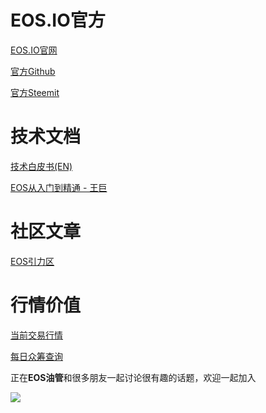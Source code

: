 # EOS.IO官方
[EOS.IO官网][1]

[官方Github][2]

[官方Steemit][3]

# 技术文档
[技术白皮书(EN)][4]

[EOS从入门到精通 - 王巨][5]

# 社区文章
[EOS引力区][6]

# 行情价值
[当前交易行情][7]

[每日众筹查询][8]

正在**EOS油管**和很多朋友一起讨论很有趣的话题，欢迎一起加入

![][image-1]

[1]:	https://eos.io
[2]:	https://github.com/eosio
[3]:	https://steemit.com/@eosio
[4]:	https://github.com/EOSIO/Documentation/blob/master/TechnicalWhitePaper.md
[5]:	https://www.jianshu.com/u/2c20674f10bb
[6]:	http://new.qq.com/omn/author/oCOnkjj7HsWaxXAZ3dQRunqf12b0
[7]:	https://www.feixiaohao.com/currencies/eos/
[8]:	http://eoschart.com/?lang=zh

[image-1]:	http://7u2qrr.com1.z0.glb.clouddn.com/2018-02-09-WechatIMG507.png?imageView2/2/w/400